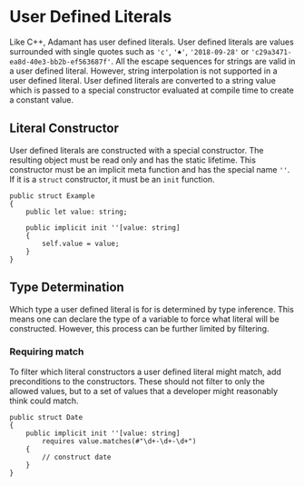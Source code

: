 # User Defined Literals

Like C++, Adamant has user defined literals. User defined literals are values surrounded with single quotes such as `'c'`, `'♠'`, `'2018-09-28'` or `'c29a3471-ea8d-40e3-bb2b-ef563687f'`. All the escape sequences for strings are valid in a user defined literal. However, string interpolation is not supported in a user defined literal. User defined literals are converted to a string value which is passed to a special constructor evaluated at compile time to create a constant value.

## Literal Constructor

User defined literals are constructed with a special constructor. The resulting object must be read only and has the static lifetime. This constructor must be an implicit meta function and has the special name `''`. If it is a `struct` constructor, it must be an `init` function.

```adamant
public struct Example
{
    public let value: string;

    public implicit init ''[value: string]
    {
        self.value = value;
    }
}
```

## Type Determination

Which type a user defined literal is for is determined by type inference. This means one can declare the type of a variable to force what literal will be constructed. However, this process can be further limited by filtering.

### Requiring match

To filter which literal constructors a user defined literal might match, add preconditions to the constructors. These should not filter to only the allowed values, but to a set of values that a developer might reasonably think could match.

```adamant
public struct Date
{
    public implicit init ''[value: string]
        requires value.matches(#"\d+-\d+-\d+")
    {
        // construct date
    }
}

